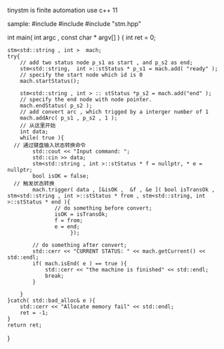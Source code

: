 tinystm is finite automation use c++ 11

sample: 
#include <iostream>
#include <string>
#include "stm.hpp"

int main( int argc , const char * argv[] )
{
	int ret = 0;

	stm<std::string , int >  mach;
	try{
		// add two status node p_s1 as start , and p_s2 as end;
		stm<std::string,  int >::stStatus * p_s1 = mach.add( "ready" ); 
		// specify the start node which id is 0
		mach.startStatus();

		stm<std::string , int > :: stStatus *p_s2 = mach.add("end" );
		// specify the end node with node pointer.
		mach.endStatus( p_s2 );
		// add convert arc , which trigged by a interger number of 1
		mach.addArc( p_s1 , p_s2 , 1 );
		// 从这里开始
		int data;
		while( true ){
      // 通过键盘输入状态转换命令
			std::cout << "Input command: ";
			std::cin >> data;
			stm<std::string , int >::stStatus * f = nullptr, * e = nullptr;
			bool isOK = false;
      // 触发状态转换
			mach.trigger( data , [&isOK ,  &f , &e ]( bool isTransOk , stm<std::string , int >::stStatus * from , stm<std::string, int >::stStatus * end ){
				   // do something before convert;
				   isOK = isTransOk;
				   f = from;
				   e = end;			       
                        });

			// do something after convert;
			std::cerr << "CURRENT STATUS: " << mach.getCurrent() << std::endl;
			if( mach.isEnd( e ) == true ){
				std::cerr << "the machine is finished" << std::endl;
				break;
			}
						  
		}
	}catch( std::bad_alloc& e ){
		std::cerr << "Allocate memory fail" << std::endl;
		ret = -1;
	}
	return ret;
}
